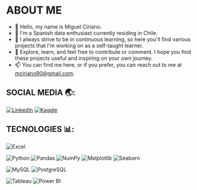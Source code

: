 # ABOUT ME

- 👋 Hello, my name is Miguel Ciriano.
- 👀 I'm a Spanish data enthusiast currently residing in Chile.
- 🌱 I always strive to be in continuous learning, so here you'll find various projects that I'm working on as a self-taught learner.
- 💞️ Explore, learn, and feel free to contribute or comment. I hope you find these projects useful and inspiring on your own journey.
- 📫 You can find me here, or if you prefer, you can reach out to me at mciriano90@gmail.com.

## SOCIAL MEDIA 🌏:

[![LinkedIn](https://img.shields.io/badge/LinkedIn-%230077B5.svg?logo=linkedin&logoColor=white)](https://www.linkedin.com/in/miguel-ciriano-martin/)
[![Kaggle](https://img.shields.io/badge/Kaggle-%2320BEFF.svg?logo=kaggle&logoColor=white)](https://www.kaggle.com/miguelciriano)


## TECNOLOGIES 📊:

![Excel](https://img.shields.io/badge/Excel-217346?style=for-the-badge&logo=microsoftexcel&logoColor=white)

![Python](https://img.shields.io/badge/python-3670A0?style=for-the-badge&logo=python&logoColor=ffdd54)
![Pandas](https://img.shields.io/badge/pandas-150458?style=for-the-badge&logo=pandas&logoColor=white)
![NumPy](https://img.shields.io/badge/numpy-013243?style=for-the-badge&logo=numpy&logoColor=white)
![Matplotlib](https://img.shields.io/badge/matplotlib-377EB8?style=for-the-badge&logo=matplotlib&logoColor=white)
![Seaborn](https://img.shields.io/badge/seaborn-4E79A7?style=for-the-badge&logo=seaborn&logoColor=white)

![MySQL](https://img.shields.io/badge/mysql-4479A1?style=for-the-badge&logo=mysql&logoColor=white)
![PostgreSQL](https://img.shields.io/badge/postgresql-336791?style=for-the-badge&logo=postgresql&logoColor=white)

![Tableau](https://img.shields.io/badge/Tableau-E97627?style=for-the-badge&logo=tableau&logoColor=white)
![Power BI](https://img.shields.io/badge/Power%20BI-F2C811?style=for-the-badge&logo=powerbi&logoColor=black)
